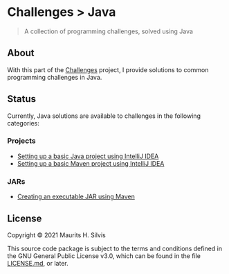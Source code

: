 # Challenges > Java

> A collection of programming challenges, solved using Java

## About

With this part of the [Challenges](https://github.com/mauritssilvis/challenges) project, I provide solutions to common programming challenges in Java.

## Status

Currently, Java solutions are available to challenges in the following categories:

### Projects

* [Setting up a basic Java project using IntelliJ IDEA](basic_java_project_intellij_idea)
* [Setting up a basic Maven project using IntelliJ IDEA](basic_maven_project_intellij_idea)

### JARs

* [Creating an executable JAR using Maven](executable_jar_maven)

## License

Copyright © 2021 Maurits H. Silvis

This source code package is subject to the terms and conditions defined in the GNU General Public License v3.0, which can be found in the file [LICENSE.md](../LICENSE.md), or later.
